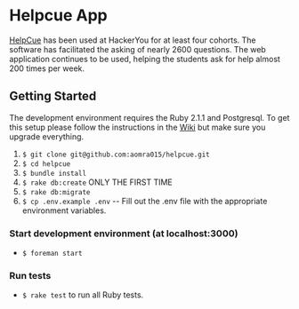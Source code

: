 # Helpcue App

[HelpCue](http://www.helpcue.com) has been used at HackerYou for at least four cohorts. The software has facilitated the asking of nearly 2600 questions. The web application continues to be used, helping the students ask for help almost 200 times per week.

## Getting Started

The development environment requires the Ruby 2.1.1 and Postgresql. To get this setup please follow the instructions in the [Wiki](https://github.com/aomra015/helpcue/wiki) but make sure you upgrade everything.

1. `$ git clone git@github.com:aomra015/helpcue.git`
1. `$ cd helpcue`
1. `$ bundle install`
1. `$ rake db:create` ONLY THE FIRST TIME
1. `$ rake db:migrate`
1. `$ cp .env.example .env` -- Fill out the .env file with the appropriate environment variables.

### Start development environment (at localhost:3000)
- `$ foreman start`

### Run tests
- `$ rake test` to run all Ruby tests.
